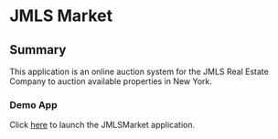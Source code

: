 #  JMLS Market

## Summary

This application is an online auction system for the JMLS Real Estate Company to auction available properties in New York.

### Demo App

Click [here](frontend/index.html) to launch the JMLSMarket application.
